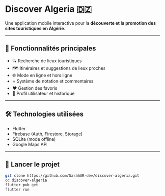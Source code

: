 # Discover Algeria 🇩🇿

Une application mobile interactive pour la **découverte et la promotion des sites touristiques en Algérie**.

---

## 📱 Fonctionnalités principales
- 🔍 Recherche de lieux touristiques
- 🗺️ Itinéraires et suggestions de lieux proches
- 🌐 Mode en ligne et hors ligne
- ⭐ Système de notation et commentaires
- ❤️ Gestion des favoris
- 👤 Profil utilisateur et historique

---

## 🛠️ Technologies utilisées
- Flutter
- Firebase (Auth, Firestore, Storage)
- SQLite (mode offline)
- Google Maps API

---

## 🚀 Lancer le projet
```bash
git clone https://github.com/SarahAR-dev/discover-algeria.git
cd discover-algeria
flutter pub get
flutter run
